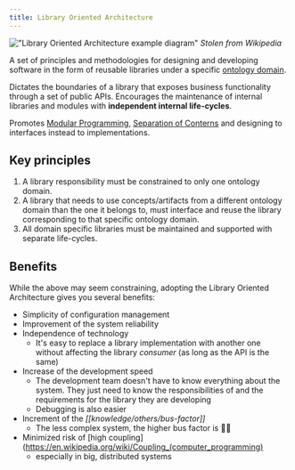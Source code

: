 ```yaml
---
title: Library Oriented Architecture
---
```


!["Library Oriented Architecture example diagram"](https://upload.wikimedia.org/wikipedia/commons/thumb/6/60/Library_Oriented_Architecture.png/220px-Library_Oriented_Architecture.png)
_Stolen from Wikipedia_

A set of principles and methodologies for designing and developing software in the form of reusable libraries under a specific [ontology domain](<https://en.wikipedia.org/wiki/Ontology_(information_science)> "Ontology (information science)").

Dictates the boundaries of a library that exposes business functionality through a set of public APIs. Encourages the maintenance of internal libraries and modules with **independent internal life-cycles**.

Promotes [Modular Programming](https://en.wikipedia.org/wiki/Modular_programming "Modular programming"), [Separation of Conterns](https://en.wikipedia.org/wiki/Separation_of_concerns "Separation of concerns") and designing to interfaces instead to implementations.

## Key principles

1. A library responsibility must be constrained to only one ontology domain.
2. A library that needs to use concepts/artifacts from a different ontology domain than the one it belongs to, must interface and reuse the library corresponding to that specific ontology domain.
3. All domain specific libraries must be maintained and supported with separate life-cycles.

## Benefits

While the above may seem constraining, adopting the Library Oriented Architecture gives you several benefits:

- Simplicity of configuration management
- Improvement of the system reliability
- Independence of technology
  - It's easy to replace a library implementation with another one without affecting the library _consumer_ (as long as the API is the same)
- Increase of the development speed
  - The development team doesn't have to know everything about the system. They just need to know the responsibilities of and the requirements for the library they are developing
  - Debugging is also easier
- Increment of the _[[knowledge/others/bus-factor]]_
  - The less complex system, the higher bus factor is 🤷‍♂️
- Minimized risk of [high coupling](https://en.wikipedia.org/wiki/Coupling_(computer_programming)
  - especially in big, distributed systems
